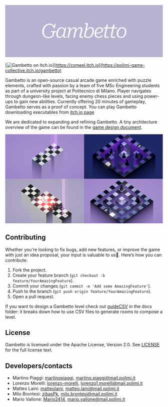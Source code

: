 ![](Images/BannerCropped.png)

[![Gambetto on Itch.io](https://gist.github.com/cxmeel/0dbc95191f239b631c3874f4ccf114e2/raw/itch-compact.svg)](https://cxmeel.itch.io](https://polimi-game-collective.itch.io/gambetto)

Gambetto is an open-source casual arcade game enriched with puzzle elements, crafted with passion by a team of five MSc Engineering students as part of a university project at Politecnico di Milano. 
Player navigates through dungeon-like levels, facing enemy chess pieces and using power-ups to gain new abilities. 
Currently offering 20 minutes of gameplay, Gambetto serves as a proof of concept. You can play Gambetto downloading executables from [itch.io page](https://polimi-game-collective.itch.io/gambetto) 

We are dedicated to expanding and refining Gambetto.
A tiny architecture overview of the game can be found in the [game design document](Docs/game%20design%20document.md). 

![](Images/4screenshots.png)

## Contributing

Whether you're looking to fix bugs, add new features, or improve the game with just an idea proposal, your input is valuable to us💙.
Here’s how you can contribute:

1. Fork the project.
2. Create your feature branch (`git checkout -b feature/YourAmazingFeature`).
3. Commit your changes (`git commit -m 'Add some AmazingFeature'`).
4. Push to the branch (`git push origin feature/YourAmazingFeature`).
5. Open a pull request.

If you want to design a Gambetto level check out [guideCSV](Docs/guideCSV.md) in the docs folder: it breaks down how to use CSV files to generate rooms to compose a level. 


## License

Gambetto is licensed under the Apache License, Version 2.0. See [LICENSE](LICENSE) for the full license text.


## Developers/contacts

- Martino Piaggi: [martinopiaggi](https://github.com/martinopiaggi), martino.piaggi@mail.polimi.it
- Lorenzo Morelli: [lorenzo-morelli](https://github.com/lorenzo-morelli), lorenzo1.morelli@mail.polimi.it
- Matteo Laini: [matteolaini](https://github.com/matteolaini), matteo.laini@mail.polimi.it
- Milo Brontesi: [zibasPk](https://github.com/zibasPk), milo.brontesi@mail.polimi.it
- Mario Vallone: [Mario2414](https://github.com/Mario2414), mario.vallone@mail.polimi.it

